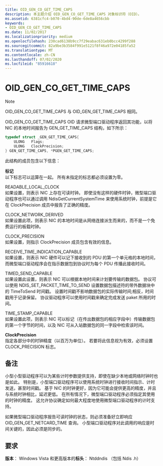 ```yaml
---
title: OID_GEN_CO_GET_TIME_CAPS
description: 本主题介绍 OID_GEN_CO_GET_TIME_CAPS 对象标识符（OID）。
ms.assetid: 6381cfc4-b070-4bd4-90de-6de8a4656cbb
keywords:
- OID_GEN_CO_GET_TIME_CAPS
ms.date: 11/02/2017
ms.localizationpriority: medium
ms.openlocfilehash: 230cad6138b9cc7f29eabac631eb0bcc4299f288
ms.sourcegitcommit: 82a9be3b3584f991e5121f8f46a972e04185fa52
ms.translationtype: MT
ms.contentlocale: zh-CN
ms.lasthandoff: 07/02/2020
ms.locfileid: "85916618"
---
```

# <a name="oid_gen_co_get_time_caps"></a>OID_GEN_CO_GET_TIME_CAPS

> [!NOTE]
> OID_GEN_CO_GET_TIME_CAPS 与 OID_GEN_GET_TIME_CAPS 相同。

OID_GEN_CO_GET_TIME_CAPS OID 请求微型端口驱动程序返回其功能，以将 NIC 的本地时间报告为 GEN_GET_TIME_CAPS 结构，如下所示：

```c++
typedef struct _GEN_GET_TIME_CAPS{
    ULONG   Flags;
    ULONG   ClockPrecision;
} GEN_GET_TIME_CAPS, *PGEN_GET_TIME_CAPS;
```

此结构的成员包含以下信息：

**标记**  
以下标志可以运算在一起。 所有未指定的标志都必须设置为零。 

READABLE_LOCAL_CLOCK  
如果设置，则表示 NIC 上存在可读时钟。 即使没有这样的硬件时钟，微型端口驱动程序也可以通过调用 NdisGetCurrentSystemTime 来使用系统时钟，前提是它在 ClockPrecision 成员中报告了正确的精度。

CLOCK_NETWORK_DERIVED  
如果设置此项，则表示 NIC 的本地时间是从网络连接派生而来的，而不是一个免费运行的板载时钟。

CLOCK_PRECISION  
如果设置，则指示 ClockPrecision 成员包含有效的信息。

RECEIVE_TIME_INDICATION_CAPABLE  
如果设置，则表示 NIC 硬件可以记下接收到的 PDU 的第一个单元格的本地时间，而微型端口驱动程序会在指示数据包到协议时为每个 PDU 传播此接收时间。

TIMED_SEND_CAPABLE  
如果设置此设置，则表示 NIC 可以根据本地时间来计划要传输的数据包。 协议可以使用 NDIS_SET_PACKET_TIME_TO_SEND 设置数据包描述符的带外数据块中的 TimeToSend 时间戳。 设置时间戳不影响数据包的实际传输时间;相反，时间戳用于记录保留。 协议驱动程序可以使用时间戳来确定完成发送 paket 所用的时间。

TIME_STAMP_CAPABLE  
如果设置此项，则表示 NIC 可以标记（在传出数据包的相应字段中）传输数据包的第一个字节的时间，以及 NIC 可从入站数据包的同一字段中检索该时间。

**ClockPrecision**  
指定各部分中的时钟精度（以百万为单位）。 若要将此信息视为有效，必须设置 CLOCK_PRECISION 标志。

## <a name="remarks"></a>备注

小型小型驱动程序可以为某些计时参数提供支持，即使在缺少本地或网络时钟时也是如此。 特别是，小型端口驱动程序可以使用系统时钟进行接收时间指示、计时发送，甚至时间戳。 基于 NIC 的时钟更好，因为它可能会提供更高的精度，并且与系统时钟相比，延迟更低。 在所有情况下，微型端口驱动程序必须指定其使用的时钟的精度。 这允许协议确定如何最大程度地使用微型端口驱动程序的计时支持。

如果微型端口驱动程序报告可读时钟的状态，则必须准备好立即响应 OID_GEN_GET_NETCARD_TIME 查询。 小型端口驱动程序对此调用的响应是时间关键的，因此必须是同步的。


## <a name="requirements"></a>要求

**版本**： Windows Vista 和更高版本的**标头**： Ntddndis （包括 Ndis .h）

